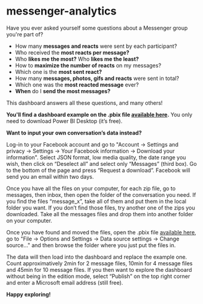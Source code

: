 # messenger-analytics

Have you ever asked yourself some questions about a Messenger group you're part of?

 - How many **messages and reacts** were sent by each participant?
 - Who received the **most reacts per message?**
 - Who **likes me the most?** Who **likes me the least?**
 - How to **maximize the number of reacts** on my messages?
 - Which one is the **most sent react?**
 - How many **messages, photos, gifs and reacts** were sent in total?
 - Which one was the **most reacted message** ever? 
 - **When** do I **send the most messages?**
 
This dashboard answers all these questions, and many others!

**You'll find a dashboard example on the .pbix file [available here](https://drive.google.com/drive/folders/1zJdCYKEPjFkqbHuXfCCqu2eWGndwivtn?usp=sharing).** You only need to download Power BI Desktop (it’s free). 

**Want to input your own conversation’s data instead?**

Log-in to your Facebook account and go to "Account -> Settings and privacy -> Settings -> Your Facebook information -> Download your information". Select JSON format, low media quality, the date range you wish, then click on “Deselect all” and select only “Messages” (third box). Go to the bottom of the page and press “Request a download”. Facebook will send you an email within two days.

Once you have all the files on your computer, for each zip file, go to messages, then inbox, then open the folder of the conversation you need. If you find the files “message_x”, take all of them and put them in the local folder you want. If you don’t find those files, try another one of the zips you downloaded. Take all the messages files and drop them into another folder on your computer.

Once you have found and moved the files, open the .pbix file [available here](https://drive.google.com/drive/folders/1zJdCYKEPjFkqbHuXfCCqu2eWGndwivtn?usp=sharing), go to "File -> Options and Settings -> Data source settings -> Change source…" and then browse the folder where you just put the files in. 

The data will then load into the dashboard and replace the example one. Count approximatively 2min for 2 message files, 10min for 4 message files and 45min for 10 message files. 
If you then want to explore the dashboard without being in the edition mode, select “Publish” on the top right corner and enter a Microsoft email address (still free).

**Happy exploring!**
